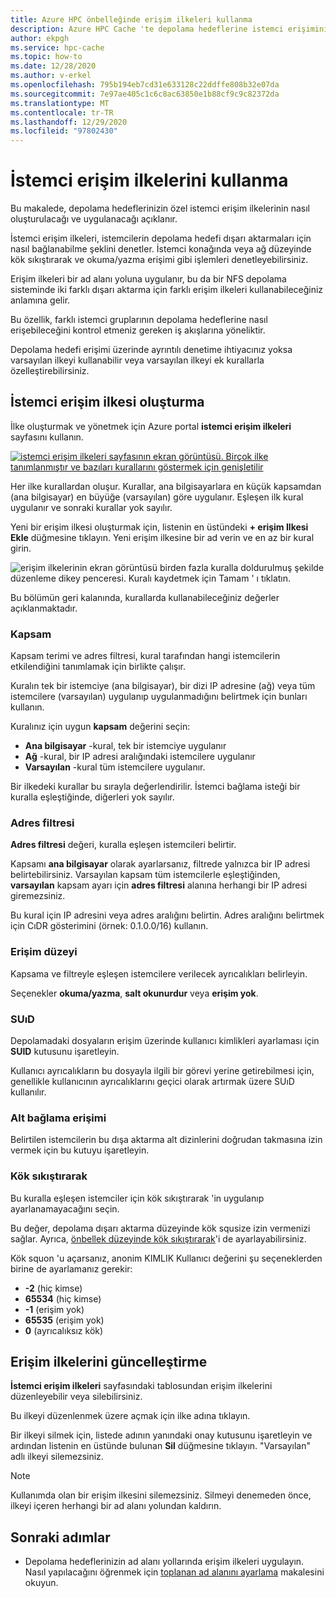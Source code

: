 ```yaml
---
title: Azure HPC önbelleğinde erişim ilkeleri kullanma
description: Azure HPC Cache 'te depolama hedeflerine istemci erişimini sınırlamak için özel erişim ilkeleri oluşturma ve uygulama
author: ekpgh
ms.service: hpc-cache
ms.topic: how-to
ms.date: 12/28/2020
ms.author: v-erkel
ms.openlocfilehash: 795b194eb7cd31e633128c22ddffe808b32e07da
ms.sourcegitcommit: 7e97ae405c1c6c8ac63850e1b88cf9c9c82372da
ms.translationtype: MT
ms.contentlocale: tr-TR
ms.lasthandoff: 12/29/2020
ms.locfileid: "97802430"
---
```

# <a name="use-client-access-policies"></a>İstemci erişim ilkelerini kullanma

Bu makalede, depolama hedeflerinizin özel istemci erişim ilkelerinin nasıl oluşturulacağı ve uygulanacağı açıklanır.

İstemci erişim ilkeleri, istemcilerin depolama hedefi dışarı aktarmaları için nasıl bağlanabilme şeklini denetler. İstemci konağında veya ağ düzeyinde kök sıkıştırarak ve okuma/yazma erişimi gibi işlemleri denetleyebilirsiniz.

Erişim ilkeleri bir ad alanı yoluna uygulanır, bu da bir NFS depolama sisteminde iki farklı dışarı aktarma için farklı erişim ilkeleri kullanabileceğiniz anlamına gelir.

Bu özellik, farklı istemci gruplarının depolama hedeflerine nasıl erişebileceğini kontrol etmeniz gereken iş akışlarına yöneliktir.

Depolama hedefi erişimi üzerinde ayrıntılı denetime ihtiyacınız yoksa varsayılan ilkeyi kullanabilir veya varsayılan ilkeyi ek kurallarla özelleştirebilirsiniz.

## <a name="create-a-client-access-policy"></a>İstemci erişim ilkesi oluşturma

İlke oluşturmak ve yönetmek için Azure portal **istemci erişim ilkeleri** sayfasını kullanın. <!-- is there AZ CLI for this? -->

[![istemci erişim ilkeleri sayfasının ekran görüntüsü. Birçok ilke tanımlanmıştır ve bazıları kurallarını göstermek için genişletilir](media/policies-overview.png)](media/policies-overview.png#lightbox)

Her ilke kurallardan oluşur. Kurallar, ana bilgisayarlara en küçük kapsamdan (ana bilgisayar) en büyüğe (varsayılan) göre uygulanır. Eşleşen ilk kural uygulanır ve sonraki kurallar yok sayılır.

Yeni bir erişim ilkesi oluşturmak için, listenin en üstündeki **+ erişim Ilkesi Ekle** düğmesine tıklayın. Yeni erişim ilkesine bir ad verin ve en az bir kural girin.

![erişim ilkelerinin ekran görüntüsü birden fazla kuralla doldurulmuş şekilde düzenleme dikey penceresi. Kuralı kaydetmek için Tamam ' ı tıklatın.](media/add-policy.png)

Bu bölümün geri kalanında, kurallarda kullanabileceğiniz değerler açıklanmaktadır.

### <a name="scope"></a>Kapsam

Kapsam terimi ve adres filtresi, kural tarafından hangi istemcilerin etkilendiğini tanımlamak için birlikte çalışır.

Kuralın tek bir istemciye (ana bilgisayar), bir dizi IP adresine (ağ) veya tüm istemcilere (varsayılan) uygulanıp uygulanmadığını belirtmek için bunları kullanın.

Kuralınız için uygun **kapsam** değerini seçin:

* **Ana bilgisayar** -kural, tek bir istemciye uygulanır
* **Ağ** -kural, bir IP adresi aralığındaki istemcilere uygulanır
* **Varsayılan** -kural tüm istemcilere uygulanır.

Bir ilkedeki kurallar bu sırayla değerlendirilir. İstemci bağlama isteği bir kuralla eşleştiğinde, diğerleri yok sayılır.

### <a name="address-filter"></a>Adres filtresi

**Adres filtresi** değeri, kuralla eşleşen istemcileri belirtir.

Kapsamı **ana bilgisayar** olarak ayarlarsanız, filtrede yalnızca bir IP adresi belirtebilirsiniz. Varsayılan kapsam tüm istemcilerle eşleştiğinden, **varsayılan** kapsam ayarı için **adres filtresi** alanına herhangi bir IP adresi giremezsiniz.

Bu kural için IP adresini veya adres aralığını belirtin. Adres aralığını belirtmek için CıDR gösterimini (örnek: 0.1.0.0/16) kullanın.

### <a name="access-level"></a>Erişim düzeyi

Kapsama ve filtreyle eşleşen istemcilere verilecek ayrıcalıkları belirleyin.

Seçenekler **okuma/yazma**, **salt okunurdur** veya **erişim yok**.

### <a name="suid"></a>SUıD

Depolamadaki dosyaların erişim üzerinde kullanıcı kimlikleri ayarlaması için **SUID** kutusunu işaretleyin.

Kullanıcı ayrıcalıkların bu dosyayla ilgili bir görevi yerine getirebilmesi için, genellikle kullanıcının ayrıcalıklarını geçici olarak artırmak üzere SUıD kullanılır.

### <a name="submount-access"></a>Alt bağlama erişimi

Belirtilen istemcilerin bu dışa aktarma alt dizinlerini doğrudan takmasına izin vermek için bu kutuyu işaretleyin.

### <a name="root-squash"></a>Kök sıkıştırarak

Bu kuralla eşleşen istemciler için kök sıkıştırarak 'in uygulanıp ayarlanamayacağını seçin.

Bu değer, depolama dışarı aktarma düzeyinde kök squsize izin vermenizi sağlar. Ayrıca, [önbellek düzeyinde kök sıkıştırarak](configuration.md#configure-root-squash)'i de ayarlayabilirsiniz.

Kök squon 'u açarsanız, anonim KIMLIK Kullanıcı değerini şu seçeneklerden birine de ayarlamanız gerekir:

* **-2** (hiç kimse)
* **65534** (hiç kimse)
* **-1** (erişim yok)
* **65535** (erişim yok)
* **0** (ayrıcalıksız kök)

## <a name="update-access-policies"></a>Erişim ilkelerini güncelleştirme

**İstemci erişim ilkeleri** sayfasındaki tablosundan erişim ilkelerini düzenleyebilir veya silebilirsiniz.

Bu ilkeyi düzenlenmek üzere açmak için ilke adına tıklayın.

Bir ilkeyi silmek için, listede adının yanındaki onay kutusunu işaretleyin ve ardından listenin en üstünde bulunan **Sil** düğmesine tıklayın. "Varsayılan" adlı ilkeyi silemezsiniz.

> [!NOTE]
> Kullanımda olan bir erişim ilkesini silemezsiniz. Silmeyi denemeden önce, ilkeyi içeren herhangi bir ad alanı yolundan kaldırın.

## <a name="next-steps"></a>Sonraki adımlar

* Depolama hedeflerinizin ad alanı yollarında erişim ilkeleri uygulayın. Nasıl yapılacağını öğrenmek için [toplanan ad alanını ayarlama](add-namespace-paths.md) makalesini okuyun.
